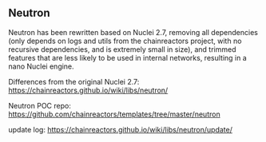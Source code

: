 ## Neutron

Neutron has been rewritten based on Nuclei 2.7, removing all dependencies (only depends on logs and utils from the chainreactors project, with no recursive dependencies, and is extremely small in size), and trimmed features that are less likely to be used in internal networks, resulting in a nano Nuclei engine.

Differences from the original Nuclei 2.7: https://chainreactors.github.io/wiki/libs/neutron/

Neutron POC repo: https://github.com/chainreactors/templates/tree/master/neutron

update log: https://chainreactors.github.io/wiki/libs/neutron/update/
